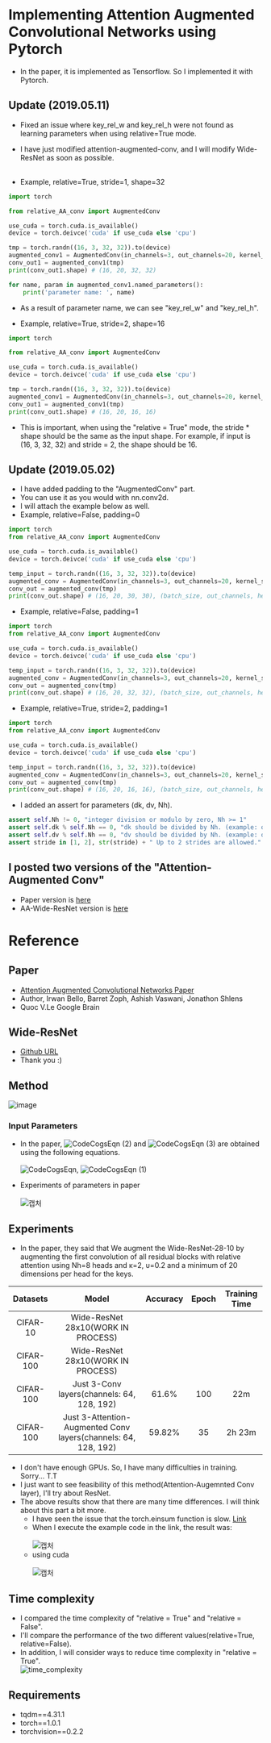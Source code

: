 # Implementing Attention Augmented Convolutional Networks using Pytorch
- In the paper, it is implemented as Tensorflow. So I implemented it with Pytorch.

## Update (2019.05.11)
- Fixed an issue where key_rel_w and key_rel_h were not found as learning parameters when using relative=True mode.
- I have just modified attention-augmented-conv, and I will modify Wide-ResNet as soon as possible.<br><br>

- Example, relative=True, stride=1, shape=32
```python
import torch

from relative_AA_conv import AugmentedConv

use_cuda = torch.cuda.is_available()
device = torch.deivce('cuda' if use_cuda else 'cpu')

tmp = torch.randn((16, 3, 32, 32)).to(device)
augmented_conv1 = AugmentedConv(in_channels=3, out_channels=20, kernel_size=3, dk=40, dv=4, Nh=4, relative=True, padding=1, stride=1, shape=32).to(device)
conv_out1 = augmented_conv1(tmp)
print(conv_out1.shape) # (16, 20, 32, 32)

for name, param in augmented_conv1.named_parameters():
    print('parameter name: ', name)
```
- As a result of parameter name, we can see "key_rel_w" and "key_rel_h".

- Example, relative=True, stride=2, shape=16
```python
import torch

from relative_AA_conv import AugmentedConv

use_cuda = torch.cuda.is_available()
device = torch.deivce('cuda' if use_cuda else 'cpu')

tmp = torch.randn((16, 3, 32, 32)).to(device)
augmented_conv1 = AugmentedConv(in_channels=3, out_channels=20, kernel_size=3, dk=40, dv=4, Nh=4, relative=True, padding=1, stride=2, shape=16).to(device)
conv_out1 = augmented_conv1(tmp)
print(conv_out1.shape) # (16, 20, 16, 16)
```
- This is important, when using the "relative = True" mode, the stride * shape should be the same as the input shape. For example, if input is (16, 3, 32, 32) and stride = 2, the shape should be 16.

## Update (2019.05.02)
- I have added padding to the "AugmentedConv" part.
- You can use it as you would with nn.conv2d.
- I will attach the example below as well.
- Example, relative=False, padding=0
```python
import torch
from relative_AA_conv import AugmentedConv

use_cuda = torch.cuda.is_available()
device = torch.deivce('cuda' if use_cuda else 'cpu')

temp_input = torch.randn((16, 3, 32, 32)).to(device)
augmented_conv = AugmentedConv(in_channels=3, out_channels=20, kernel_size=3, dk=40, dv=4, Nh=1, relative=False, padding=0).to(device)
conv_out = augmented_conv(tmp)
print(conv_out.shape) # (16, 20, 30, 30), (batch_size, out_channels, height, width)
```
- Example, relative=False, padding=1
```python
import torch
from relative_AA_conv import AugmentedConv

use_cuda = torch.cuda.is_available()
device = torch.deivce('cuda' if use_cuda else 'cpu')

temp_input = torch.randn((16, 3, 32, 32)).to(device)
augmented_conv = AugmentedConv(in_channels=3, out_channels=20, kernel_size=3, dk=40, dv=4, Nh=1, relative=False, padding=1).to(device)
conv_out = augmented_conv(tmp)
print(conv_out.shape) # (16, 20, 32, 32), (batch_size, out_channels, height, width)
```
- Example, relative=True, stride=2, padding=1
```python
import torch
from relative_AA_conv import AugmentedConv

use_cuda = torch.cuda.is_available()
device = torch.deivce('cuda' if use_cuda else 'cpu')

temp_input = torch.randn((16, 3, 32, 32)).to(device)
augmented_conv = AugmentedConv(in_channels=3, out_channels=20, kernel_size=3, dk=40, dv=4, Nh=1, relative=False, padding=1, stride=2).to(device)
conv_out = augmented_conv(tmp)
print(conv_out.shape) # (16, 20, 16, 16), (batch_size, out_channels, height, width)
```

- I added an assert for parameters (dk, dv, Nh).
```python
assert self.Nh != 0, "integer division or modulo by zero, Nh >= 1"
assert self.dk % self.Nh == 0, "dk should be divided by Nh. (example: out_channels: 20, dk: 40, Nh: 4)"
assert self.dv % self.Nh == 0, "dv should be divided by Nh. (example: out_channels: 20, dv: 4, Nh: 4)"
assert stride in [1, 2], str(stride) + " Up to 2 strides are allowed."
```


## I posted two versions of the "Attention-Augmented Conv"
  - Paper version is [here](https://github.com/leaderj1001/Attention-Augmented-Conv2d/blob/master/attention_augmented_conv.py)
  - AA-Wide-ResNet version is [here](https://github.com/leaderj1001/Attention-Augmented-Conv2d/blob/master/AA-Wide-ResNet/attention_augmented_conv.py)

# Reference
## Paper
- [Attention Augmented Convolutional Networks Paper](https://arxiv.org/abs/1904.09925)
- Author, Irwan Bello, Barret Zoph, Ashish Vaswani, Jonathon Shlens
- Quoc V.Le Google Brain
## Wide-ResNet
- [Github URL](https://github.com/meliketoy/wide-resnet.pytorch/blob/master/main.py)
- Thank you :)

## Method
![image](https://user-images.githubusercontent.com/22078438/56668731-ffb5dd80-66ea-11e9-9274-1223f579f039.PNG)

### Input Parameters
- In the paper, ![CodeCogsEqn (2)](https://user-images.githubusercontent.com/22078438/56719194-39cec000-677b-11e9-9ad9-4c58a65f41cd.gif)
 and ![CodeCogsEqn (3)](https://user-images.githubusercontent.com/22078438/56719216-44895500-677b-11e9-85ad-1c68dcae8435.gif)
 are obtained using the following equations.<br><br>
![CodeCogsEqn](https://user-images.githubusercontent.com/22078438/56719018-e3fa1800-677a-11e9-9393-1835b60c6fd0.gif), ![CodeCogsEqn (1)](https://user-images.githubusercontent.com/22078438/56719117-0b50e500-677b-11e9-84c8-73530191acb9.gif)

- Experiments of parameters in paper<br><br>
![캡처](https://user-images.githubusercontent.com/22078438/56719332-78fd1100-677b-11e9-9a26-b281fb2db7de.PNG)


## Experiments
- In the paper, they said that We augment the Wide-ResNet-28-10 by augmenting the first convolution of all residual blocks with relative attention using Nh=8 heads and κ=2, υ=0.2 and a minimum of 20 dimensions per head for the keys.

| Datasets | Model | Accuracy | Epoch | Training Time |
| :---: | :---: | :---: | :---: | :---: |
CIFAR-10 | Wide-ResNet 28x10(WORK IN PROCESS) | | |
CIFAR-100 | Wide-ResNet 28x10(WORK IN PROCESS) | | |
CIFAR-100 | Just 3-Conv layers(channels: 64, 128, 192) | 61.6% | 100 | 22m
CIFAR-100 | Just 3-Attention-Augmented Conv layers(channels: 64, 128, 192) | 59.82% | 35 | 2h 23m

- I don't have enough GPUs. So, I have many difficulties in training. Sorry... T.T
- I just want to see feasibility of this method(Attention-Augemnted Conv layer), I'll try about ResNet.
- The above results show that there are many time differences. I will think about this part a bit more.
  - I have seen the issue that the torch.einsum function is slow. [Link](https://github.com/pytorch/pytorch/issues/10661)
  - When I execute the example code in the link, the result was:<br><br>
  ![캡처](https://user-images.githubusercontent.com/22078438/56733452-2cc1c900-679b-11e9-861c-9aedfcedacac.PNG)
   - using cuda<br><Br>
   ![캡처](https://user-images.githubusercontent.com/22078438/56735393-4dd8e880-67a0-11e9-9fd0-6c0a4161d29d.PNG)
 
## Time complexity
- I compared the time complexity of "relative = True" and "relative = False".
- I'll compare the performance of the two different values(relative=True, relative=False).
- In addition, I will consider ways to reduce time complexity in "relative = True".<br>
![time_complexity](https://user-images.githubusercontent.com/22078438/57056552-376de800-6cde-11e9-90fc-492c28d78907.PNG)
  
## Requirements
- tqdm==4.31.1
- torch==1.0.1
- torchvision==0.2.2


